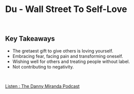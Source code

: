 # Du - Wall Street To Self-Love
<br>

## Key Takeaways <br>

* The gretaest gift to give others is loving yourself.
* Embracing fear, facing pain and transforming oneself.
* Wishing well for others and treating people without label.
* Not contributing to negativity.

<br>

[Listen : The Danny Miranda Podcast](https://dannymiranda.com/002-du/)

